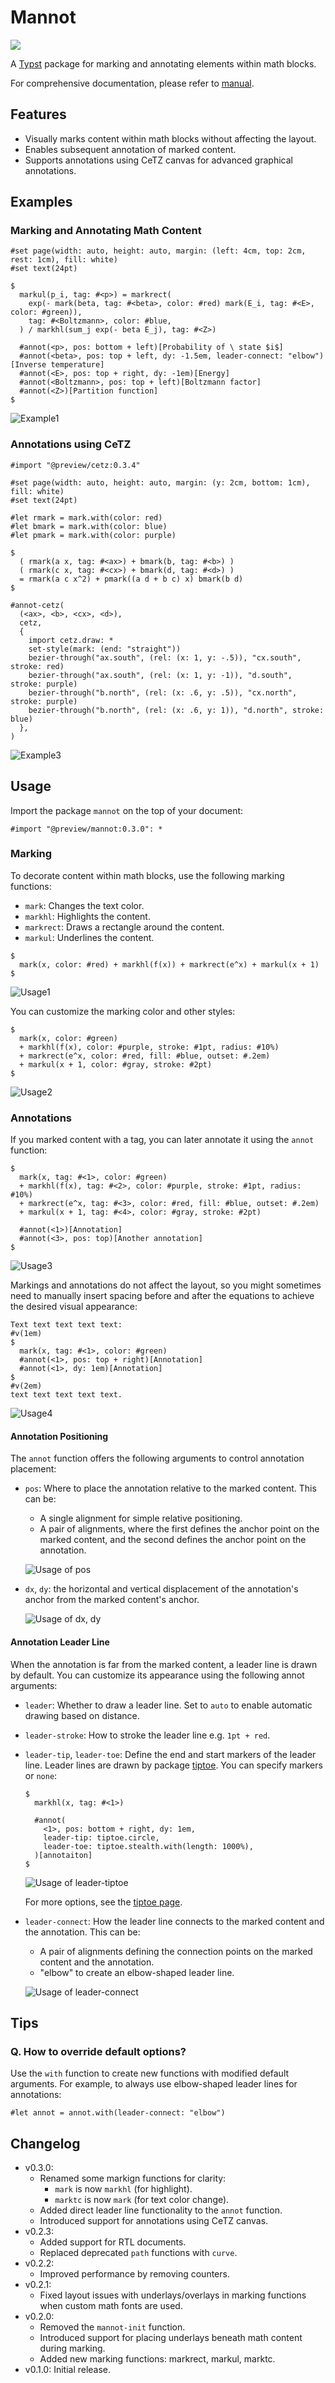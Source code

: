 # Mannot
<a href="https://typst.app/universe/package/mannot">
    <img src="https://img.shields.io/badge/dynamic/xml?url=https%3A%2F%2Ftypst.app%2Funiverse%2Fpackage%2Fmannot&query=%2Fhtml%2Fbody%2Fdiv%2Fmain%2Fdiv%5B2%5D%2Faside%2Fsection%5B2%5D%2Fdl%2Fdd%5B3%5D&logo=typst&label=Universe&color=%23239DAE" />
</a>

A [Typst](https://typst.app/) package for marking and annotating elements within math blocks.

For comprehensive documentation, please refer to [manual](docs/doc.pdf).


## Features
* Visually marks content within math blocks without affecting the layout.
* Enables subsequent annotation of marked content.
* Supports annotations using CeTZ canvas for advanced graphical annotations.


## Examples
### Marking and Annotating Math Content
```typst
#set page(width: auto, height: auto, margin: (left: 4cm, top: 2cm, rest: 1cm), fill: white)
#set text(24pt)

$
  markul(p_i, tag: #<p>) = markrect(
    exp(- mark(beta, tag: #<beta>, color: #red) mark(E_i, tag: #<E>, color: #green)),
    tag: #<Boltzmann>, color: #blue,
  ) / markhl(sum_j exp(- beta E_j), tag: #<Z>)

  #annot(<p>, pos: bottom + left)[Probability of \ state $i$]
  #annot(<beta>, pos: top + left, dy: -1.5em, leader-connect: "elbow")[Inverse temperature]
  #annot(<E>, pos: top + right, dy: -1em)[Energy]
  #annot(<Boltzmann>, pos: top + left)[Boltzmann factor]
  #annot(<Z>)[Partition function]
$
```
![Example1](examples/showcase1.svg)

### Annotations using CeTZ
```typst
#import "@preview/cetz:0.3.4"

#set page(width: auto, height: auto, margin: (y: 2cm, bottom: 1cm), fill: white)
#set text(24pt)

#let rmark = mark.with(color: red)
#let bmark = mark.with(color: blue)
#let pmark = mark.with(color: purple)

$
  ( rmark(a x, tag: #<ax>) + bmark(b, tag: #<b>) )
  ( rmark(c x, tag: #<cx>) + bmark(d, tag: #<d>) )
  = rmark(a c x^2) + pmark((a d + b c) x) bmark(b d)
$

#annot-cetz(
  (<ax>, <b>, <cx>, <d>),
  cetz,
  {
    import cetz.draw: *
    set-style(mark: (end: "straight"))
    bezier-through("ax.south", (rel: (x: 1, y: -.5)), "cx.south", stroke: red)
    bezier-through("ax.south", (rel: (x: 1, y: -1)), "d.south", stroke: purple)
    bezier-through("b.north", (rel: (x: .6, y: .5)), "cx.north", stroke: purple)
    bezier-through("b.north", (rel: (x: .6, y: 1)), "d.north", stroke: blue)
  },
)
```
![Example3](examples/showcase3.svg)


## Usage
Import the package `mannot` on the top of your document:
```typst
#import "@preview/mannot:0.3.0": *
```

### Marking
To decorate content within math blocks, use the following marking functions:
- `mark`: Changes the text color.
- `markhl`: Highlights the content.
- `markrect`: Draws a rectangle around the content.
- `markul`: Underlines the content.
```typst
$
  mark(x, color: #red) + markhl(f(x)) + markrect(e^x) + markul(x + 1)
$
```
![Usage1](examples/usage1.svg)

You can customize the marking color and other styles:
```typst
$
  mark(x, color: #green)
  + markhl(f(x), color: #purple, stroke: #1pt, radius: #10%)
  + markrect(e^x, color: #red, fill: #blue, outset: #.2em)
  + markul(x + 1, color: #gray, stroke: #2pt)
$
```
![Usage2](examples/usage2.svg)

### Annotations
If you marked content with a tag,
you can later annotate it using the `annot` function:
```typst
$
  mark(x, tag: #<1>, color: #green)
  + markhl(f(x), tag: #<2>, color: #purple, stroke: #1pt, radius: #10%)
  + markrect(e^x, tag: #<3>, color: #red, fill: #blue, outset: #.2em)
  + markul(x + 1, tag: #<4>, color: #gray, stroke: #2pt)

  #annot(<1>)[Annotation]
  #annot(<3>, pos: top)[Another annotation]
$
```
![Usage3](examples/usage3.svg)

Markings and annotations do not affect the layout,
so you might sometimes need to manually insert spacing before and after the equations to achieve the desired visual appearance:
```typst
Text text text text text:
#v(1em)
$
  mark(x, tag: #<1>, color: #green)
  #annot(<1>, pos: top + right)[Annotation]
  #annot(<1>, dy: 1em)[Annotation]
$
#v(2em)
text text text text text.
```
![Usage4](examples/usage4.svg)

#### Annotation Positioning
The `annot` function offers the following arguments to control annotation placement:
* `pos`: Where to place the annotation relative to the marked content.
  This can be:
  - A single alignment for simple relative positioning.
  - A pair of alignments, where the first defines the anchor point on the marked content,
    and the second defines the anchor point on the annotation.

  ![Usage of pos](examples/usage-pos.svg)

* `dx`, `dy`: the horizontal and vertical displacement of the annotation's anchor
  from the marked content's anchor.

  ![Usage of dx, dy](examples/usage-dxdy.svg)

#### Annotation Leader Line
When the annotation is far from the marked content, a leader line is drawn by default.
You can customize its appearance using the following annot arguments:
* `leader`: Whether to draw a leader line. Set to `auto` to enable automatic drawing based on distance.
* `leader-stroke`: How to stroke the leader line e.g. `1pt + red`.
* `leader-tip`, `leader-toe`: Define the end and start markers of the leader line.
  Leader lines are drawn by package [tiptoe](https://typst.app/universe/package/tiptoe/0.3.0).
  You can specify markers or `none`:
  ```typst
  $
    markhl(x, tag: #<1>)

    #annot(
      <1>, pos: bottom + right, dy: 1em,
      leader-tip: tiptoe.circle,
      leader-toe: tiptoe.stealth.with(length: 1000%),
    )[annotaiton]
  $
  ```

  ![Usage of leader-tiptoe](examples/usage-leader-tiptoe.svg)

  For more options, see the [tiptoe page](https://typst.app/universe/package/tiptoe/0.3.0).

* `leader-connect`: How the leader line connects to the marked content and the annotation.
  This can be:
  - A pair of alignments defining the connection points on the marked content and the annotation.
  - "elbow" to create an elbow-shaped leader line.

  ![Usage of leader-connect](examples/usage-leader-connect.svg)


## Tips
### Q. How to override default options?
Use the `with` function to create new functions with modified default arguments.
For example, to always use elbow-shaped leader lines for annotations:
```typst
#let annot = annot.with(leader-connect: "elbow")
```


## Changelog
* v0.3.0:
  - Renamed some markign functions for clarity:
    - `mark` is now `markhl` (for highlight).
    - `marktc` is now `mark` (for text color change).
  - Added direct leader line functionality to the `annot` function.
  - Introduced support for annotations using CeTZ canvas.
* v0.2.3:
  - Added support for RTL documents.
  - Replaced deprecated `path` functions with `curve`.
* v0.2.2:
  - Improved performance by removing counters.
* v0.2.1:
  - Fixed layout issues with underlays/overlays in marking functions when custom math fonts are used.
* v0.2.0:
  - Removed the `mannot-init` function.
  - Introduced support for placing underlays beneath math content during marking.
  - Added new marking functions: markrect, markul, marktc.
* v0.1.0: Initial release.
